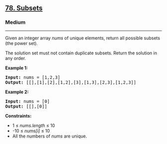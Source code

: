 <h2><a href="https://leetcode.com/problems/subsets">78. Subsets</a></h2>
<h3>Medium</h3>
<hr>
<p>Given an integer array <em>nums</em> of unique elements, return all possible subsets (the power set).</p>
<p>The solution set must not contain duplicate subsets. Return the solution in any order.</p>
<p><strong>Example 1:</strong></p>
<pre>
<strong>Input:</strong> nums = [1,2,3]
<strong>Output:</strong> [[],[1],[2],[1,2],[3],[1,3],[2,3],[1,2,3]]
</pre>
<p><strong>Example 2:</strong></p>
<pre>
<strong>Input:</strong> nums = [0]
<strong>Output:</strong> [[],[0]]
</pre>
<p><strong>Constraints:</strong></p>
<ul>
<li>1 ≤ <em>nums.length</em> ≤ 10</li>
<li>-10 ≤ <em>nums[i]</em> ≤ 10</li>
<li>All the numbers of <em>nums</em> are unique.</li>
</ul>
